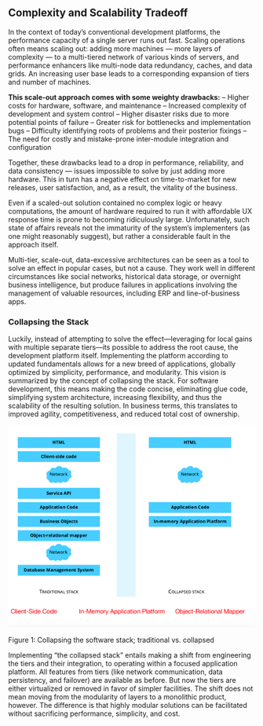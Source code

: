 ## Complexity and Scalability Tradeoff

In the context of today’s conventional development platforms, the performance capacity of a single server runs out fast. Scaling operations often means scaling out: adding more machines — more layers of complexity — to a multi-tiered network of various kinds of servers, and performance enhancers like multi-node data redundancy, caches, and data grids. An increasing user base leads to a corresponding expansion of tiers and number of machines.

**This scale-out approach comes with some weighty drawbacks:**
– Higher costs for hardware, software, and maintenance
– Increased complexity of development and system control
– Higher disaster risks due to more potential points of failure
– Greater risk for bottlenecks and implementation bugs
– Difficulty identifying roots of problems and their posterior fixings
– The need for costly and mistake-prone inter-module integration and configuration

Together, these drawbacks lead to a drop in performance, reliability, and data consistency — issues impossible to solve by just adding more hardware. This in turn has a negative effect on time-to-market for new releases, user satisfaction, and, as a result, the vitality of the business.

Even if a scaled-out solution contained no complex logic or heavy computations, the amount of hardware required to run it with affordable UX response time is prone to becoming ridiculously large. Unfortunately, such state of affairs reveals not the immaturity of the system’s implementers (as one might reasonably suggest), but rather a considerable fault in the approach itself.

Multi-tier, scale-out, data-excessive architectures can be seen as a tool to solve an effect in popular cases, but not a cause. They work well in different circumstances like social networks, historical data storage, or overnight business intelligence, but produce failures in applications involving the management of valuable resources, including ERP and line-of-business apps.

### Collapsing the Stack

Luckily, instead of attempting to solve the effect—leveraging for local gains with multiple separate tiers—its possible to address the root cause, the development platform itself. Implementing the platform according to updated fundamentals allows for a new breed of applications, globally optimized by simplicity, performance, and modularity. This vision is summarized by the concept of collapsing the stack. For software development, this means making the code concise, eliminating glue code, simplifying system architecture, increasing flexibility, and thus the scalability of the resulting solution. In business terms, this translates to improved agility, competitiveness, and reduced total cost of ownership.

![Collapsing the stack](../../../assets/collapsed-stack.png)

Figure 1: Collapsing the software stack; traditional vs. collapsed

Implementing “the collapsed stack” entails making a shift from engineering the tiers and their integration, to operating within a focused application platform. All features from tiers (like network communication, data persistency, and failover) are available as before. But now the tiers are either virtualized or removed in favor of simpler facilities. The shift does not mean moving from the modularity of layers to a monolithic product, however. The difference is that highly modular solutions can be facilitated without sacrificing performance, simplicity, and cost.